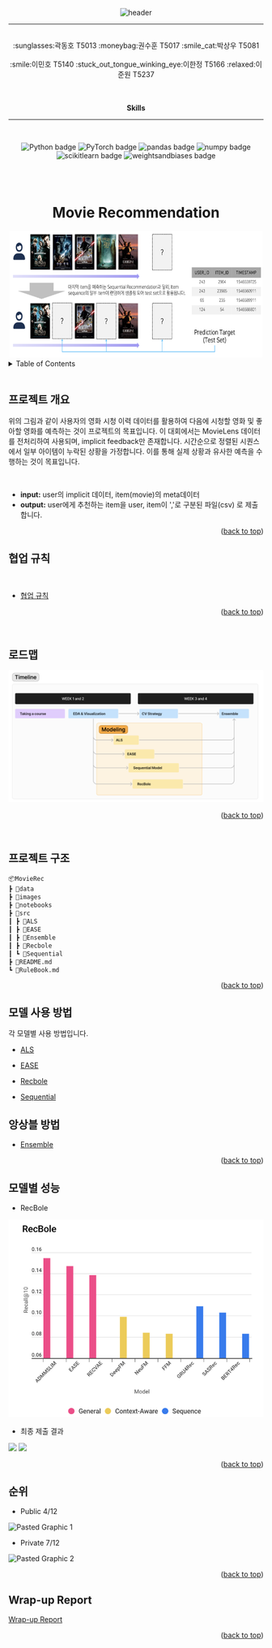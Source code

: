 <a name="readme-top"></a>

<div align="center">  

![header](https://capsule-render.vercel.app/api?type=rounded&color=0:81ed89,100:06c007&text=Style%20Bible&height=150&fontSize=80&fontColor=d3ffd8)

---
  <br>
  :sunglasses:곽동호 T5013 :moneybag:권수훈 T5017 :smile_cat:박상우 T5081
  <br><br>
  :smile:이민호 T5140 :stuck_out_tongue_winking_eye:이한정 T5166 :relaxed:이준원 T5237
  <br><br><br>
  
  <p align="center"><strong>Skills</strong>
    <br />

---
<br>

<p align="center">
  <img src="https://img.shields.io/badge/Python-3776AB?style=flat-square&logo=Python&logoColor=white" alt="Python badge">
  <img src="https://img.shields.io/badge/PyTorch-EE4C2C?style=flat-square&logo=PyTorch&logoColor=white" alt="PyTorch badge">
  <img src="https://img.shields.io/badge/pandas-150458?style=flat-square&logo=pandas&logoColor=white" alt="pandas badge">
  <img src="https://img.shields.io/badge/numpy-013243?style=flat-square&logo=numpy&logoColor=white" alt="numpy badge">
  <img src="https://img.shields.io/badge/scikit learn-F7931E?style=flat-square&logo=scikitlearn&logoColor=white" alt="scikitlearn badge">
    <img src="https://img.shields.io/badge/wandb-FFBE00?style=flat-square&logo=weightsandbiases&logoColor=white" alt="weightsandbiases badge">
</p>
  
<br><br>

<h1> Movie Recommendation</h1>
<img src = ./images/main_image.png , width =500, height=250>
</div>

<!-- TABLE OF CONTENTS -->
<details>
  <summary>Table of Contents</summary>
  <ol>
    <li><a href="#프로젝트-개요">프로젝트 개요</a></li>
    <li><a href="#협업-규칙">협업 규칙</a></li>
    <li><a href="#프로젝트-구조">프로젝트 구조</a></li>
    <li><a href="#로드맵">로드맵</a></li>
    <li><a href="#모델-사용-방법">모델 사용 방법</a></li>
    <li><a href="#모델별-성능">모델별 성능</a></li>
    <li><a href="#순위">순위</a></li>
    <li><a href="#Wrap-up-Report">Wrap up Report</a></li>
  </ol>
</details>
<br>

<!-- 프로젝트 개요 -->
## 프로젝트 개요

위의 그림과 같이 사용자의 영화 시청 이력 데이터를 활용하여 다음에 시청할 영화 및 좋아할 영화를 예측하는 것이 프로젝트의 목표입니다. 이 대회에서는 MovieLens 데이터를 전처리하여 사용되며, implicit feedback만 존재합니다. 시간순으로 정렬된 시퀀스에서 일부 아이템이 누락된 상황을 가정합니다. 이를 통해 실제 상황과 유사한 예측을 수행하는 것이 목표입니다.

<br>

- **input:** user의 implicit 데이터, item(movie)의 meta데이터
- **output:** user에게 추천하는 item을 user, item이 ','로 구분된 파일(csv) 로 제출합니다.

<p align="right">(<a href="#readme-top">back to top</a>)</p>


<!-- 협업 규칙 -->
## 협업 규칙
<br>

- [협업 규칙](/RuleBook.md)

<p align="right">(<a href="#readme-top">back to top</a>)</p>

<br>


## 로드맵

<img src = images/Roadmap.png>

<p align="right">(<a href="#readme-top">back to top</a>)</p>
<br>

## 프로젝트 구조

    📦MovieRec
    ┣ 📂data
    ┣ 📂images
    ┣ 📂notebooks
    ┣ 📂src
    ┃ ┣ 📂ALS
    ┃ ┣ 📂EASE
    ┃ ┣ 📂Ensemble
    ┃ ┣ 📂Recbole
    ┃ ┗ 📂Sequential
    ┣ 📜README.md
    ┗ 📜RuleBook.md

<p align="right">(<a href="#readme-top">back to top</a>)</p>

## 모델 사용 방법

각 모델별 사용 방법입니다.

- [ALS](/src/ALS/README.md)

- [EASE](/src/EASE/README.md)

- [Recbole](/src/EASE/Recbole.md)

- [Sequential](/src/Sequential/README.md)


## 앙상블 방법

- [Ensemble](/src/Ensemble/README.md)

<p align="right">(<a href="#readme-top">back to top</a>)</p>

## 모델별 성능

- RecBole

<img src = images/RecBole.png>

- 최종 제출 결과

<img src = images/Public-Score.png>

<img src = images/Private-Score.png>


<p align="right">(<a href="#readme-top">back to top</a>)</p>

<!-- 순위 -->
## 순위

- Public 4/12

<img width="600" alt="Pasted Graphic 1" src="https://github.com/boostcampaitech5/level2_movierecommendation-recsys-01/assets/69078499/eee01baf-2b5f-47c9-afcb-0323abfa3d9e">

- Private 7/12

<img width="600" alt="Pasted Graphic 2" src="https://github.com/boostcampaitech5/level2_movierecommendation-recsys-01/assets/69078499/6d7e9bcb-3fee-4abe-9e54-361631b2170d">

<p align="right">(<a href="#readme-top">back to top</a>)</p>


## Wrap-up Report

[Wrap-up Report]()

<p align="right">(<a href="#readme-top">back to top</a>)</p>